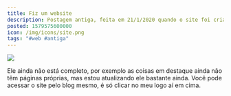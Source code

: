 ```yaml
---
title: Fiz um website
description: Postagem antiga, feita em 21/1/2020 quando o site foi criado.
posted: 1579575600000
icon: /img/icons/site.png
tags: "#web #antiga"
---
```

![](/img/blog/fiz-um-website/SiteVelho.png)

Ele ainda não está completo, por exemplo as coisas em destaque ainda não têm páginas próprias, mas estou atualizando ele bastante ainda. Você pode acessar o site pelo blog mesmo, é só clicar no meu logo aí em cima.